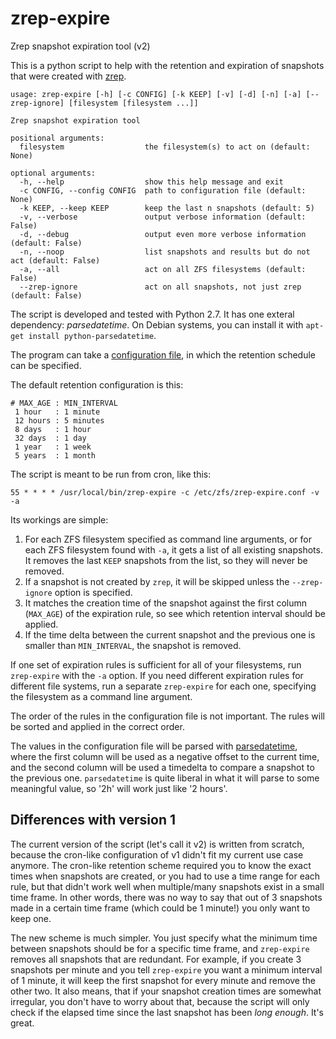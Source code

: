# zrep-expire
Zrep snapshot expiration tool (v2)

This is a python script to help with the retention and expiration of snapshots that were created with [zrep](http://www.bolthole.com/solaris/zrep/).

    usage: zrep-expire [-h] [-c CONFIG] [-k KEEP] [-v] [-d] [-n] [-a] [--zrep-ignore] [filesystem [filesystem ...]]

    Zrep snapshot expiration tool

    positional arguments:
      filesystem                  the filesystem(s) to act on (default: None)

    optional arguments:
      -h, --help                  show this help message and exit
      -c CONFIG, --config CONFIG  path to configuration file (default: None)
      -k KEEP, --keep KEEP        keep the last n snapshots (default: 5)
      -v, --verbose               output verbose information (default: False)
      -d, --debug                 output even more verbose information (default: False)
      -n, --noop                  list snapshots and results but do not act (default: False)
      -a, --all                   act on all ZFS filesystems (default: False)
      --zrep-ignore               act on all snapshots, not just zrep (default: False)

The script is developed and tested with Python 2.7. It has one exteral dependency: *parsedatetime*. On Debian systems, you can install it with `apt-get install python-parsedatetime`.

The program can take a [configuration file](zrep-expire.conf), in which the retention schedule can be specified.

The default retention configuration is this:

    # MAX_AGE : MIN_INTERVAL
     1 hour   : 1 minute
     12 hours : 5 minutes
     8 days   : 1 hour
     32 days  : 1 day
     1 year   : 1 week
     5 years  : 1 month

The script is meant to be run from cron, like this:

    55 * * * * /usr/local/bin/zrep-expire -c /etc/zfs/zrep-expire.conf -v -a

Its workings are simple:

1. For each ZFS filesystem specified as command line arguments, or for each ZFS filesystem found with `-a`, it gets a list of all existing snapshots. It removes the last `KEEP` snapshots from the list, so they will never be removed.
2. If a snapshot is not created by `zrep`, it will be skipped unless the `--zrep-ignore` option is specified.
3. It matches the creation time of the snapshot against the first column (`MAX_AGE`) of the expiration rule, so see which retention interval should be applied.
4. If the time delta between the current snapshot and the previous one is smaller than `MIN_INTERVAL`, the snapshot is removed.

If one set of expiration rules is sufficient for all of your filesystems, run `zrep-expire` with the `-a` option. If you need different expiration rules for different file systems, run a separate `zrep-expire` for each one, specifying the filesystem as a command line argument.

The order of the rules in the configuration file is not important. The rules will be sorted and applied in the correct order.

The values in the configuration file will be parsed with [parsedatetime](https://github.com/bear/parsedatetime), where the first column will be used as a negative offset to the current time, and the second column will be used a timedelta to compare a snapshot to the previous one. `parsedatetime` is quite liberal in what it will parse to some meaningful value, so '2h' will work just like '2 hours'.

## Differences with version 1

The current version of the script (let's call it v2) is written from scratch, because the cron-like configuration of v1 didn't fit my current use case anymore. The cron-like retention scheme required you to know the exact times when snapshots are created, or you had to use a time range for each rule, but that didn't work well when multiple/many snapshots exist in a small time frame. In other words, there was no way to say that out of 3 snapshots made in a certain time frame (which could be 1 minute!) you only want to keep one.

The new scheme is much simpler. You just specify what the minimum time between snapshots should be for a specific time frame, and `zrep-expire` removes all snapshots that are redundant. For example, if you create 3 snapshots per minute and you tell `zrep-expire` you want a minimum interval of 1 minute, it will keep the first snapshot for every minute and remove the other two. It also means, that if your snapshot creation times are somewhat irregular, you don't have to worry about that, because the script will only check if the elapsed time since the last snapshot has been *long enough*. It's great.

